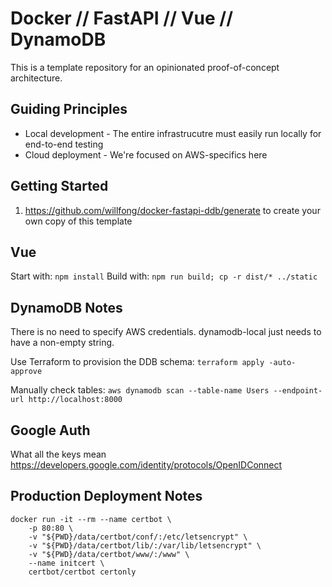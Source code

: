 # Docker // FastAPI // Vue // DynamoDB

This is a template repository for an opinionated proof-of-concept architecture.

## Guiding Principles

- Local development - The entire infrastrucutre must easily run locally for end-to-end testing
- Cloud deployment - We're focused on AWS-specifics here

## Getting Started

1. https://github.com/willfong/docker-fastapi-ddb/generate to create your own copy of this template




## Vue

Start with: `npm install`
Build with: `npm run build; cp -r dist/* ../static`


## DynamoDB Notes

There is no need to specify AWS credentials. dynamodb-local just needs to have a non-empty string.

Use Terraform to provision the DDB schema: `terraform apply -auto-approve`

Manually check tables: `aws dynamodb scan --table-name Users --endpoint-url http://localhost:8000`

## Google Auth
What all the keys mean
https://developers.google.com/identity/protocols/OpenIDConnect


## Production Deployment Notes
```
docker run -it --rm --name certbot \
    -p 80:80 \
    -v "${PWD}/data/certbot/conf/:/etc/letsencrypt" \
    -v "${PWD}/data/certbot/lib/:/var/lib/letsencrypt" \
    -v "${PWD}/data/certbot/www/:/www" \
    --name initcert \
    certbot/certbot certonly
```